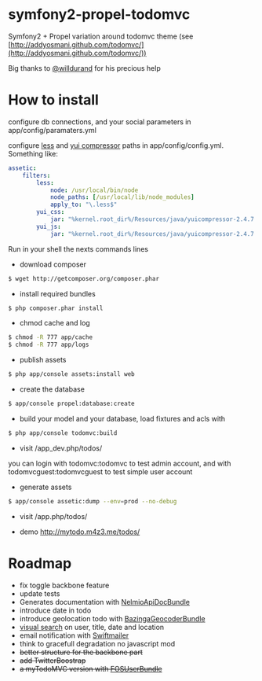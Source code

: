 symfony2-propel-todomvc
=======================

Symfony2 + Propel variation around todomvc theme (see [http://addyosmani.github.com/todomvc/](http://addyosmani.github.com/todomvc/))

Big thanks to [@willdurand](https://github.com/willdurand) for his precious help

# How to install

configure db connections, and your social parameters in app/config/paramaters.yml

configure [less](https://github.com/phiamo/MopaBootstrapBundle/blob/master/Resources/doc/less-installation.md) and [yui compressor](http://yuilibrary.com/download/yuicompressor/) paths in app/config/config.yml. Something like:


``` yml
assetic:
    filters:
        less:
            node: /usr/local/bin/node
            node_paths: [/usr/local/lib/node_modules]
            apply_to: "\.less$"
        yui_css:
            jar: "%kernel.root_dir%/Resources/java/yuicompressor-2.4.7.jar"
        yui_js:
            jar: "%kernel.root_dir%/Resources/java/yuicompressor-2.4.7.jar"
```

Run in your shell the nexts commands lines

* download composer

``` bash
$ wget http://getcomposer.org/composer.phar
```

* install required bundles

``` bash
$ php composer.phar install
```

* chmod cache and log

``` bash
$ chmod -R 777 app/cache
$ chmod -R 777 app/logs
```

* publish assets

``` bash
$ php app/console assets:install web
```

* create the database 

``` bash
$ app/console propel:database:create
```

* build your model and your database, load fixtures and acls with

``` bash
$ php app/console todomvc:build
```

* visit /app_dev.php/todos/

you can login with todomvc:todomvc to test admin account, and with todomvcguest:todomvcguest to test simple user account

* generate assets

``` bash
$ app/console assetic:dump --env=prod --no-debug
```

* visit /app.php/todos/

* demo http://mytodo.m4z3.me/todos/

# Roadmap

* fix toggle backbone feature
* update tests
* Generates documentation with [NelmioApiDocBundle](https://github.com/nelmio/NelmioApiDocBundle)
* introduce date in todo
* introduce geolocation todo with  [BazingaGeocoderBundle](https://github.com/willdurand/BazingaGeocoderBundle)
* [visual search](http://documentcloud.github.com/visualsearch/) on user, title, date and location
* email notification with [Swiftmailer](https://github.com/symfony/SwiftmailerBundle)
* think to gracefull degradation no javascript mod
* <s>better structure for the backbone part</s>
* <s>add TwitterBoostrap</s>
* <s>a myTodoMVC version with [FOSUserBundle](https://github.com/FriendsOfSymfony/FOSUserBundle)</s>

